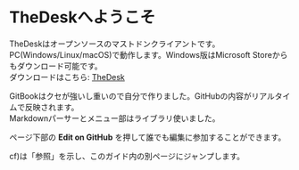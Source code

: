 # TheDeskへようこそ

TheDeskはオープンソースのマストドンクライアントです。  
PC(Windows/Linux/macOS)で動作します。Windows版はMicrosoft Storeからもダウンロード可能です。  
ダウンロードはこちら: [TheDesk](https://thedesk.top)  
  
GitBookはクセが強いし重いので自分で作りました。GitHubの内容がリアルタイムで反映されます。  
Markdownパーサーとメニュー部はライブラリ使いました。  

ページ下部の **Edit on GitHub** を押して誰でも編集に参加することができます。  
  
cf)は「参照」を示し、このガイド内の別ページにジャンプします。
　
